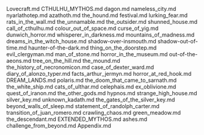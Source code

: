 Lovecraft.md
CTHULHU_MYTHOS.md
dagon.md
nameless_city.md
nyarlathotep.md
azathoth.md
the_hound.md
festival.md
lurking_fear.md
rats_in_the_wall.md
the_unnamable.md
the_outsider.md
shunned_house.md
call_of_cthulhu.md
colour_out_of_space.md
curse_of_yig.md
dunwich_horror.md
whisperer_in_darkness.md
mountains_of_madness.md
dreams_in_the_witch_house.md
shadow-over-insmouth.md
shadow-out-of-time.md
haunter-of-the-dark.md
thing_on_the_doorstep.md
evil_clergyman.md
man_of_stone.md
horror_in_the_museum.md
out-of-the-aeons.md
tree_on_the_hill.md
the_mound.md
the_history_of_necronomicon.md
case_of_dexter_ward.md
diary_of_alonzo_typer.md
facts_arthur_jermyn.md
horror_at_red_hook.md
DREAM_LANDS.md
polaris.md
the_doom_that_came_to_sarnath.md
the_white_ship.md
cats_of_ulthar.md
celephais.md
ex_oblivione.md
quest_of_iranon.md
the_other_gods.md
hypnos.md
strange_high_house.md
silver_key.md
unknown_kadath.md
the_gates_of_the_silver_key.md
beyond_walls_of_sleep.md
statement_of_randolph_carter.md
transition_of_juan_romero.md
crawling_chaos.md
green_meadow.md
the_descendant.md
EXTENDED_MYTHOS.md
ashes.md
challenge_from_beyond.md
Appendix.md
